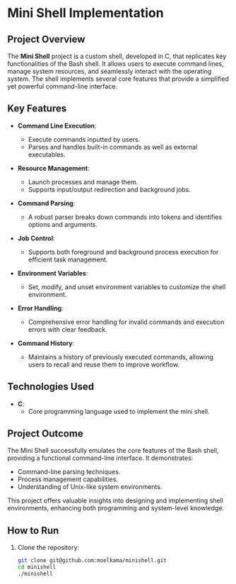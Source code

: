 # Mini Shell Implementation

## Project Overview
The **Mini Shell** project is a custom shell, developed in C, that replicates key functionalities of the Bash shell. It allows users to execute command lines, manage system resources, and seamlessly interact with the operating system. The shell implements several core features that provide a simplified yet powerful command-line interface.

## Key Features

- **Command Line Execution**: 
  - Execute commands inputted by users.
  - Parses and handles built-in commands as well as external executables.

- **Resource Management**: 
  - Launch processes and manage them.
  - Supports input/output redirection and background jobs.

- **Command Parsing**: 
  - A robust parser breaks down commands into tokens and identifies options and arguments.

- **Job Control**: 
  - Supports both foreground and background process execution for efficient task management.

- **Environment Variables**: 
  - Set, modify, and unset environment variables to customize the shell environment.

- **Error Handling**: 
  - Comprehensive error handling for invalid commands and execution errors with clear feedback.

- **Command History**: 
  - Maintains a history of previously executed commands, allowing users to recall and reuse them to improve workflow.

## Technologies Used

- **C**: 
  - Core programming language used to implement the mini shell.

## Project Outcome
The Mini Shell successfully emulates the core features of the Bash shell, providing a functional command-line interface. It demonstrates:
- Command-line parsing techniques.
- Process management capabilities.
- Understanding of Unix-like system environments.

This project offers valuable insights into designing and implementing shell environments, enhancing both programming and system-level knowledge.

## How to Run

1. Clone the repository:
   ```bash
   git clone git@github.com:moelkama/minishell.git
   cd minishell
   ./minishell
